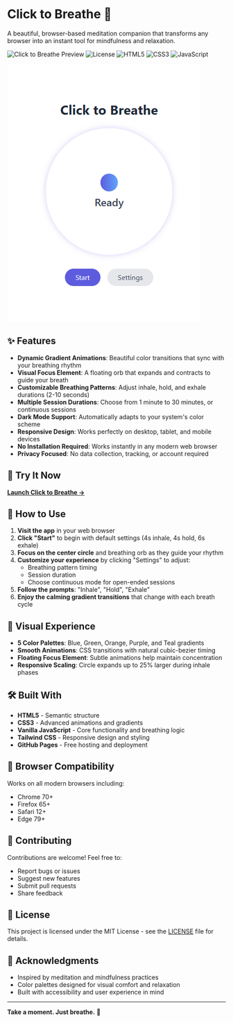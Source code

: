 # Click to Breathe 🌸

A beautiful, browser-based meditation companion that transforms any browser into an instant tool for mindfulness and relaxation.

![Click to Breathe Preview](https://img.shields.io/badge/Status-Live-brightgreen) ![License](https://img.shields.io/badge/License-MIT-blue) ![HTML5](https://img.shields.io/badge/HTML5-E34F26?logo=html5&logoColor=white) ![CSS3](https://img.shields.io/badge/CSS3-1572B6?logo=css3&logoColor=white) ![JavaScript](https://img.shields.io/badge/JavaScript-F7DF1E?logo=javascript&logoColor=black)

![Click to Breathe Screenshot](screenshot.png.png)

## ✨ Features

- **Dynamic Gradient Animations**: Beautiful color transitions that sync with your breathing rhythm
- **Visual Focus Element**: A floating orb that expands and contracts to guide your breath
- **Customizable Breathing Patterns**: Adjust inhale, hold, and exhale durations (2-10 seconds)
- **Multiple Session Durations**: Choose from 1 minute to 30 minutes, or continuous sessions
- **Dark Mode Support**: Automatically adapts to your system's color scheme
- **Responsive Design**: Works perfectly on desktop, tablet, and mobile devices
- **No Installation Required**: Works instantly in any modern web browser
- **Privacy Focused**: No data collection, tracking, or account required

## 🚀 Try It Now

**[Launch Click to Breathe →](https://naomiwolfe.github.io/click-to-breathe)**

## 🎯 How to Use

1. **Visit the app** in your web browser
2. **Click "Start"** to begin with default settings (4s inhale, 4s hold, 6s exhale)
3. **Focus on the center circle** and breathing orb as they guide your rhythm
4. **Customize your experience** by clicking "Settings" to adjust:
   - Breathing pattern timing
   - Session duration
   - Choose continuous mode for open-ended sessions
5. **Follow the prompts**: "Inhale", "Hold", "Exhale"
6. **Enjoy the calming gradient transitions** that change with each breath cycle

## 🎨 Visual Experience

- **5 Color Palettes**: Blue, Green, Orange, Purple, and Teal gradients
- **Smooth Animations**: CSS transitions with natural cubic-bezier timing
- **Floating Focus Element**: Subtle animations help maintain concentration
- **Responsive Scaling**: Circle expands up to 25% larger during inhale phases

## 🛠️ Built With

- **HTML5** - Semantic structure
- **CSS3** - Advanced animations and gradients
- **Vanilla JavaScript** - Core functionality and breathing logic
- **Tailwind CSS** - Responsive design and styling
- **GitHub Pages** - Free hosting and deployment

## 📱 Browser Compatibility

Works on all modern browsers including:
- Chrome 70+
- Firefox 65+
- Safari 12+
- Edge 79+

## 🤝 Contributing

Contributions are welcome! Feel free to:
- Report bugs or issues
- Suggest new features
- Submit pull requests
- Share feedback

## 📄 License

This project is licensed under the MIT License - see the [LICENSE](LICENSE) file for details.

## 🙏 Acknowledgments

- Inspired by meditation and mindfulness practices
- Color palettes designed for visual comfort and relaxation
- Built with accessibility and user experience in mind

---

**Take a moment. Just breathe.** 🌸
